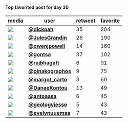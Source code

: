 #### Top favorited post for day 30
| media                                                           | user                                                                            |   retweet |   favorite |
|-----------------------------------------------------------------|---------------------------------------------------------------------------------|-----------|------------|
| ![](http://pbs.twimg.com/media/EoGRIm8XMAM7rUH.jpg)             | **[@dickoah](https://twitter.com/twitter/statuses/1333506738386038784)**        |        35 |        204 |
| ![](http://pbs.twimg.com/media/EnweXoPW8AEt6Xr.jpg)             | **[@JulesGrandin](https://twitter.com/twitter/statuses/1333309789733007362)**   |        26 |        190 |
| ![](http://pbs.twimg.com/media/EoEPWyuW4AUtLVe.jpg)             | **[@owenjpowell](https://twitter.com/twitter/statuses/1333363933625847817)**    |        14 |        160 |
| ![](http://pbs.twimg.com/media/EoGj8gaXcAQ9jui.jpg)             | **[@gontsa](https://twitter.com/twitter/statuses/1333527390631432192)**         |        37 |        102 |
| ![](http://pbs.twimg.com/media/EoFku1wUwBE300_.jpg)             | **[@rajbhagatt](https://twitter.com/twitter/statuses/1333457876178718720)**     |         6 |         91 |
| ![](http://pbs.twimg.com/media/EoFjKOrXUAIKaI-.jpg)             | **[@pinakographos](https://twitter.com/twitter/statuses/1333456170145734659)**  |         9 |         75 |
| ![](http://pbs.twimg.com/media/EoFoXbJW4AA64ov.jpg)             | **[@margot_carto](https://twitter.com/twitter/statuses/1333462126548185093)**   |         3 |         60 |
| ![](http://pbs.twimg.com/media/EoFvcl0XEAEJsEj.jpg)             | **[@DanaeKontou](https://twitter.com/twitter/statuses/1333471375147884545)**    |        13 |         49 |
| ![](http://pbs.twimg.com/media/EoE_3fgXcAcotex.png)             | **[@antoaasa](https://twitter.com/twitter/statuses/1333417239303884800)**       |         6 |         45 |
| ![](http://pbs.twimg.com/tweet_video_thumb/EoFpARyWEA4iiBA.jpg) | **[@geologyjesse](https://twitter.com/twitter/statuses/1333478401705996289)**   |         5 |         43 |
| ![](http://pbs.twimg.com/media/EoDARC2XcAEgA6O.jpg)             | **[@evelynuuemaa](https://twitter.com/twitter/statuses/1333306990668484609)**   |         7 |         43 |
 
